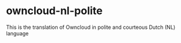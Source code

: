 # owncloud-nl-polite
This is the translation of Owncloud in polite and courteous Dutch (NL) language
